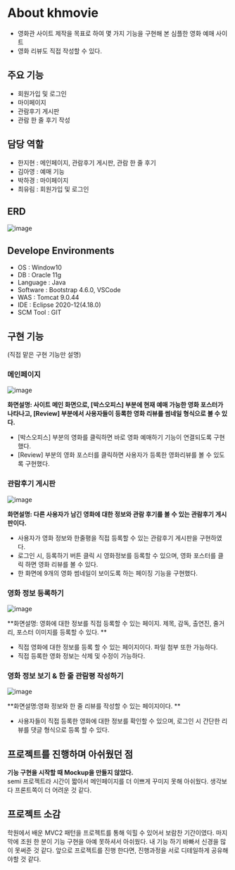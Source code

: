 # About khmovie

- 영화관 사이트 제작을 목표로 하여 몇 가지 기능을 구현해 본 심플한 영화 예매 사이트
- 영화 리뷰도 직접 작성할 수 있다. 

## 주요 기능 

- 회원가입 및 로그인
- 마이페이지
- 관람후기 게시판
- 관람 한 줄 후기 작성

## 담당 역할

- 한지현 : 메인페이지, 관람후기 게시판, 관람 한 줄 후기 
- 김아영 : 예매 기능
- 박하경 : 마이페이지
- 최유림 : 회원가입 및 로그인

## ERD
![image](https://user-images.githubusercontent.com/77036739/126888581-99a0eadd-926b-47ef-837a-07f12c9f0cde.png)


## Develope Environments
- OS : Window10 
- DB : Oracle 11g
- Language : Java
- Software : Bootstrap 4.6.0, VSCode
- WAS : Tomcat 9.0.44
- IDE : Eclipse 2020-12(4.18.0)
- SCM Tool : GIT


## 구현 기능 
(직접 맡은 구현 기능만 설명)

### 메인페이지
![image](https://user-images.githubusercontent.com/77036739/126888750-8cf5aa38-98b9-4501-9ef9-16df3309e0e2.png)

**화면설명: 사이트 메인 화면으로, [박스오피스] 부분에 현재 예매 가능한 영화 포스터가 나타나고, [Review] 부분에서 사용자들이 등록한 영화 리뷰를 썸네일 형식으로 볼 수 있다.**
- [박스오피스] 부분의 영화를 클릭하면 바로 영화 예매하기 기능이 연결되도록 구현했다.
- [Review] 부분의 영화 포스터를 클릭하면 사용자가 등록한 영화리뷰를 볼 수 있도록 구현했다.

### 관람후기 게시판
![image](https://user-images.githubusercontent.com/77036739/126888811-4c33f78d-9c47-49e6-a557-e7f37097d295.png)

**화면설명: 다른 사용자가 남긴 영화에 대한 정보와 관람 후기를 볼 수 있는 관람후기 게시판이다.**
- 사용자가 영화 정보와 한줄평을 직접 등록할 수 있는 관람후기 게시판을 구현하였다. 
- 로그인 시, 등록하기 버튼 클릭 시 영화정보를 등록할 수 있으며, 영화 포스터를 클릭 하면 영화 리뷰를 볼 수 있다. 
- 한 화면에 9개의 영화 썸네일이 보이도록 하는 페이징 기능을 구현했다.

### 영화 정보 등록하기
![image](https://user-images.githubusercontent.com/77036739/126888845-50ac1791-e9ae-499a-b0b5-807141fa0821.png)

**화면설명: 영화에 대한 정보를 직접 등록할 수 있는 페이지. 제목, 감독, 출연진, 줄거리, 포스터 이미지를 등록할 수 있다. **
- 직접 영화에 대한 정보를 등록 할 수 있는 페이지이다. 파일 첨부 또한 가능하다.
- 직접 등록한 영화 정보는 삭제 및 수정이 가능하다. 

### 영화 정보 보기 & 한 줄 관람평 작성하기 
![image](https://user-images.githubusercontent.com/77036739/126888924-e7017ae5-82f0-40f1-b426-e27c17257462.png)

**화면설명:영화 정보와 한 줄 리뷰를 작성할 수 있는 페이지이다. **
- 사용자들이 직접 등록한 영화에 대한 정보를 확인할 수 있으며, 로그인 시 간단한 리뷰를 댓글 형식으로 등록 할 수 있다. 


## 프로젝트를 진행하며 아쉬웠던 점
**기능 구현을 시작할 때 Mockup을 만들지 않았다.**<br>
semi 프로젝트라 시간이 짧아서 메인페이지를 더 이쁘게 꾸미지 못해 아쉬웠다. 생각보다 프론트쪽이 더 어려운 것 같다. 


## 프로젝트 소감
학원에서 배운 MVC2 패턴을 프로젝트를 통해 익힐 수 있어서 보람찬 기간이였다. 마지막에 조원 한 분이 기능 구현을 아예 못하셔서 아쉬웠다. 내 기능 하기 바빠서 신경을 많이 못써준 것 같다. 앞으로 프로젝트를 진행 한다면, 진행과정을 서로 디테일하게 공유해야할 것 같다. 



